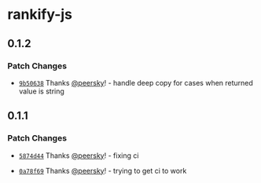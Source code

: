 # rankify-js

## 0.1.2

### Patch Changes

- [`9b50638`](https://github.com/rankify-it/sdk/commit/9b506380000360a551d0d44d89a1f335ad28db68) Thanks [@peersky](https://github.com/peersky)! - handle deep copy for cases when returned value is string

## 0.1.1

### Patch Changes

- [`5874d44`](https://github.com/rankify-it/sdk/commit/5874d44edea56b38cca940a5a99f6df40f89d9b6) Thanks [@peersky](https://github.com/peersky)! - fixing ci

- [`0a78f69`](https://github.com/rankify-it/sdk/commit/0a78f692bcb8b8ff5e47a581b7c81f5f0d1c4298) Thanks [@peersky](https://github.com/peersky)! - trying to get ci to work
